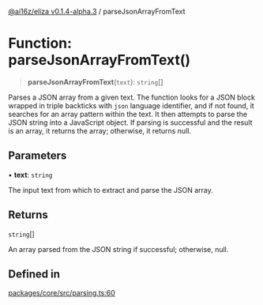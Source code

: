 [@ai16z/eliza v0.1.4-alpha.3](../index.md) / parseJsonArrayFromText

# Function: parseJsonArrayFromText()

> **parseJsonArrayFromText**(`text`): `string`[]

Parses a JSON array from a given text. The function looks for a JSON block wrapped in triple backticks
with `json` language identifier, and if not found, it searches for an array pattern within the text.
It then attempts to parse the JSON string into a JavaScript object. If parsing is successful and the result
is an array, it returns the array; otherwise, it returns null.

## Parameters

• **text**: `string`

The input text from which to extract and parse the JSON array.

## Returns

`string`[]

An array parsed from the JSON string if successful; otherwise, null.

## Defined in

[packages/core/src/parsing.ts:60](https://github.com/ai16z/eliza/blob/main/packages/core/src/parsing.ts#L60)
